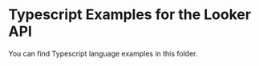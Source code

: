# Typescript Examples for the Looker API

You can find Typescript language examples in this folder.
